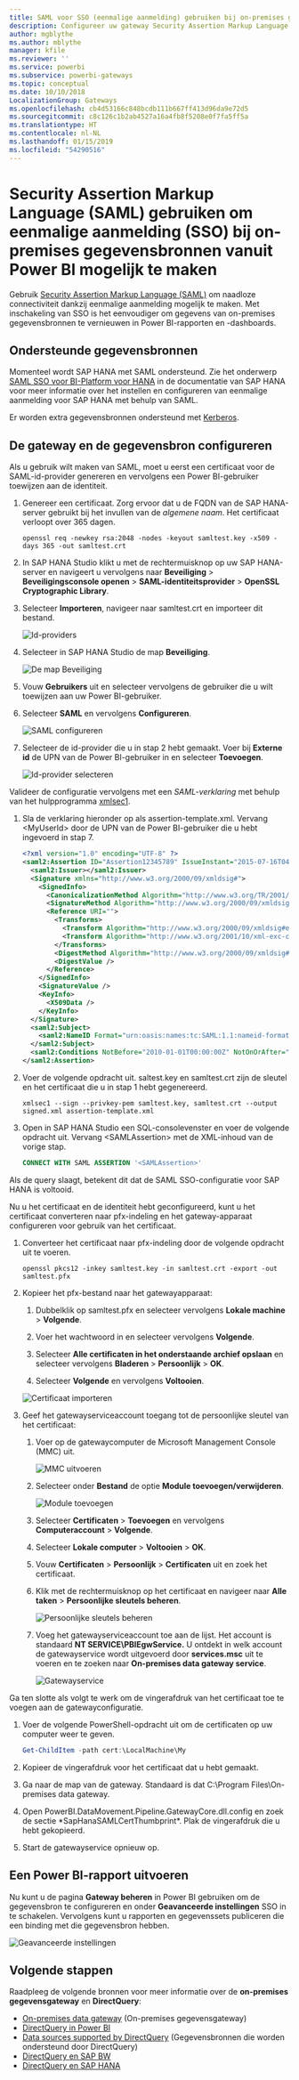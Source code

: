 ```yaml
---
title: SAML voor SSO (eenmalige aanmelding) gebruiken bij on-premises gegevensbronnen
description: Configureer uw gateway Security Assertion Markup Language (SAML) om eenmalige aanmelding (SSO) bij on-premises gegevensbronnen vanuit Power BI mogelijk te maken.
author: mgblythe
ms.author: mblythe
manager: kfile
ms.reviewer: ''
ms.service: powerbi
ms.subservice: powerbi-gateways
ms.topic: conceptual
ms.date: 10/10/2018
LocalizationGroup: Gateways
ms.openlocfilehash: cb4d53166c848bcdb111b667ff413d96da9e72d5
ms.sourcegitcommit: c8c126c1b2ab4527a16a4fb8f5208e0f7fa5ff5a
ms.translationtype: HT
ms.contentlocale: nl-NL
ms.lasthandoff: 01/15/2019
ms.locfileid: "54290516"
---
```

# <a name="use-security-assertion-markup-language-saml-for-single-sign-on-sso-from-power-bi-to-on-premises-data-sources"></a>Security Assertion Markup Language (SAML) gebruiken om eenmalige aanmelding (SSO) bij on-premises gegevensbronnen vanuit Power BI mogelijk te maken

Gebruik [Security Assertion Markup Language (SAML)](https://www.onelogin.com/pages/saml) om naadloze connectiviteit dankzij eenmalige aanmelding mogelijk te maken. Met inschakeling van SSO is het eenvoudiger om gegevens van on-premises gegevensbronnen te vernieuwen in Power BI-rapporten en -dashboards.

## <a name="supported-data-sources"></a>Ondersteunde gegevensbronnen

Momenteel wordt SAP HANA met SAML ondersteund. Zie het onderwerp [SAML SSO voor BI-Platform voor HANA](https://wiki.scn.sap.com/wiki/display/SAPHANA/SAML+SSO+for+BI+Platform+to+HANA) in de documentatie van SAP HANA voor meer informatie over het instellen en configureren van eenmalige aanmelding voor SAP HANA met behulp van SAML.

Er worden extra gegevensbronnen ondersteund met [Kerberos](service-gateway-sso-kerberos.md).

## <a name="configuring-the-gateway-and-data-source"></a>De gateway en de gegevensbron configureren

Als u gebruik wilt maken van SAML, moet u eerst een certificaat voor de SAML-id-provider genereren en vervolgens een Power BI-gebruiker toewijzen aan de identiteit.

1. Genereer een certificaat. Zorg ervoor dat u de FQDN van de SAP HANA-server gebruikt bij het invullen van de *algemene naam*. Het certificaat verloopt over 365 dagen.

    ```
    openssl req -newkey rsa:2048 -nodes -keyout samltest.key -x509 -days 365 -out samltest.crt
    ```

1. In SAP HANA Studio klikt u met de rechtermuisknop op uw SAP HANA-server en navigeert u vervolgens naar **Beveiliging** > **Beveiligingsconsole openen** > **SAML-identiteitsprovider** > **OpenSSL Cryptographic Library**.

1. Selecteer **Importeren**, navigeer naar samltest.crt en importeer dit bestand.

    ![Id-providers](media/service-gateway-sso-saml/identity-providers.png)

1. Selecteer in SAP HANA Studio de map **Beveiliging**.

    ![De map Beveiliging](media/service-gateway-sso-saml/security-folder.png)

1. Vouw **Gebruikers** uit en selecteer vervolgens de gebruiker die u wilt toewijzen aan uw Power BI-gebruiker.

1. Selecteer **SAML** en vervolgens **Configureren**.

    ![SAML configureren](media/service-gateway-sso-saml/configure-saml.png)

1. Selecteer de id-provider die u in stap 2 hebt gemaakt. Voer bij **Externe id** de UPN van de Power BI-gebruiker in en selecteer **Toevoegen**.

    ![Id-provider selecteren](media/service-gateway-sso-saml/select-identity-provider.png)

Valideer de configuratie vervolgens met een *SAML-verklaring* met behulp van het hulpprogramma [xmlsec1](http://sgros.blogspot.com/2013/01/signing-xml-document-using-xmlsec1.html).

1. Sla de verklaring hieronder op als assertion-template.xml. Vervang \<MyUserId\> door de UPN van de Power BI-gebruiker die u hebt ingevoerd in stap 7.

    ```xml
    <?xml version="1.0" encoding="UTF-8" ?>
    <saml2:Assertion ID="Assertion12345789" IssueInstant="2015-07-16T04:47:49.858Z" Version="2.0" xmlns:saml2="urn:oasis:names:tc:SAML:2.0:assertion">
      <saml2:Issuer></saml2:Issuer> 
      <Signature xmlns="http://www.w3.org/2000/09/xmldsig#">
        <SignedInfo>
          <CanonicalizationMethod Algorithm="http://www.w3.org/TR/2001/REC-xml-c14n-20010315"/>
          <SignatureMethod Algorithm="http://www.w3.org/2000/09/xmldsig#rsa-sha1"/>
          <Reference URI="">
            <Transforms>
              <Transform Algorithm="http://www.w3.org/2000/09/xmldsig#enveloped-signature"/>
              <Transform Algorithm="http://www.w3.org/2001/10/xml-exc-c14n#"/>
            </Transforms>
            <DigestMethod Algorithm="http://www.w3.org/2000/09/xmldsig#sha1"/>
            <DigestValue />
          </Reference>
        </SignedInfo>
        <SignatureValue />
        <KeyInfo>
          <X509Data />
        </KeyInfo>
      </Signature>
      <saml2:Subject>
        <saml2:NameID Format="urn:oasis:names:tc:SAML:1.1:nameid-format:unspecified"><MyUserId></saml2:NameID>
      </saml2:Subject>
      <saml2:Conditions NotBefore="2010-01-01T00:00:00Z" NotOnOrAfter="2050-01-01T00:00:00Z"/>
    </saml2:Assertion>
    ```

1. Voer de volgende opdracht uit. saltest.key en samltest.crt zijn de sleutel en het certificaat die u in stap 1 hebt gegenereerd.

    ```
    xmlsec1 --sign --privkey-pem samltest.key, samltest.crt --output signed.xml assertion-template.xml
    ```

1. Open in SAP HANA Studio een SQL-consolevenster en voer de volgende opdracht uit. Vervang \<SAMLAssertion\> met de XML-inhoud van de vorige stap.

    ```SQL
    CONNECT WITH SAML ASSERTION '<SAMLAssertion>'
    ```

Als de query slaagt, betekent dit dat de SAML SSO-configuratie voor SAP HANA is voltooid.

Nu u het certificaat en de identiteit hebt geconfigureerd, kunt u het certificaat converteren naar pfx-indeling en het gateway-apparaat configureren voor gebruik van het certificaat.

1. Converteer het certificaat naar pfx-indeling door de volgende opdracht uit te voeren.

    ```
    openssl pkcs12 -inkey samltest.key -in samltest.crt -export -out samltest.pfx
    ```

1. Kopieer het pfx-bestand naar het gatewayapparaat:

    1. Dubbelklik op samltest.pfx en selecteer vervolgens **Lokale machine** > **Volgende**.

    1. Voer het wachtwoord in en selecteer vervolgens **Volgende**.

    1. Selecteer **Alle certificaten in het onderstaande archief opslaan** en selecteer vervolgens **Bladeren** > **Persoonlijk** > **OK**.

    1. Selecteer **Volgende** en vervolgens **Voltooien**.

    ![Certificaat importeren](media/service-gateway-sso-saml/import-certificate.png)

1. Geef het gatewayserviceaccount toegang tot de persoonlijke sleutel van het certificaat:

    1. Voer op de gatewaycomputer de Microsoft Management Console (MMC) uit.

        ![MMC uitvoeren](media/service-gateway-sso-saml/run-mmc.png)

    1. Selecteer onder **Bestand** de optie **Module toevoegen/verwijderen**.

        ![Module toevoegen](media/service-gateway-sso-saml/add-snap-in.png)

    1. Selecteer **Certificaten** > **Toevoegen** en vervolgens **Computeraccount** > **Volgende**.

    1. Selecteer **Lokale computer** > **Voltooien** > **OK**.

    1. Vouw **Certificaten** > **Persoonlijk** > **Certificaten** uit en zoek het certificaat.

    1. Klik met de rechtermuisknop op het certificaat en navigeer naar **Alle taken** > **Persoonlijke sleutels beheren**.

        ![Persoonlijke sleutels beheren](media/service-gateway-sso-saml/manage-private-keys.png)

    1. Voeg het gatewayserviceaccount toe aan de lijst. Het account is standaard **NT SERVICE\PBIEgwService.** U ontdekt in welk account de gatewayservice wordt uitgevoerd door **services.msc** uit te voeren en te zoeken naar **On-premises data gateway service**.

        ![Gatewayservice](media/service-gateway-sso-saml/gateway-service.png)

Ga ten slotte als volgt te werk om de vingerafdruk van het certificaat toe te voegen aan de gatewayconfiguratie.

1. Voer de volgende PowerShell-opdracht uit om de certificaten op uw computer weer te geven.

    ```powershell
    Get-ChildItem -path cert:\LocalMachine\My
    ```
1. Kopieer de vingerafdruk voor het certificaat dat u hebt gemaakt.

1. Ga naar de map van de gateway. Standaard is dat C:\Program Files\On-premises data gateway.

1. Open PowerBI.DataMovement.Pipeline.GatewayCore.dll.config en zoek de sectie \*SapHanaSAMLCertThumbprint\*. Plak de vingerafdruk die u hebt gekopieerd.

1. Start de gatewayservice opnieuw op.

## <a name="running-a-power-bi-report"></a>Een Power BI-rapport uitvoeren

Nu kunt u de pagina **Gateway beheren** in Power BI gebruiken om de gegevensbron te configureren en onder **Geavanceerde instellingen** SSO in te schakelen. Vervolgens kunt u rapporten en gegevenssets publiceren die een binding met die gegevensbron hebben.

![Geavanceerde instellingen](media/service-gateway-sso-saml/advanced-settings.png)

## <a name="next-steps"></a>Volgende stappen

Raadpleeg de volgende bronnen voor meer informatie over de **on-premises gegevensgateway** en **DirectQuery**:

* [On-premises data gateway](service-gateway-onprem.md) (On-premises gegevensgateway)
* [DirectQuery in Power BI](desktop-directquery-about.md)
* [Data sources supported by DirectQuery](desktop-directquery-data-sources.md) (Gegevensbronnen die worden ondersteund door DirectQuery)
* [DirectQuery en SAP BW](desktop-directquery-sap-bw.md)
* [DirectQuery en SAP HANA](desktop-directquery-sap-hana.md)